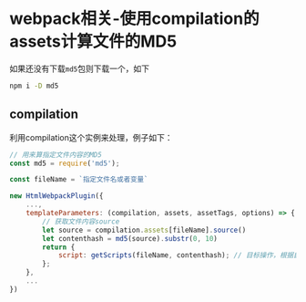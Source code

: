 # webpack相关-使用compilation的assets计算文件的MD5

如果还没有下载`md5`包则下载一个，如下

```bash
npm i -D md5
```

## compilation

利用compilation这个实例来处理，例子如下：

```js
// 用来算指定文件内容的MD5
const md5 = require('md5');

const fileName = `指定文件名或者变量`

new HtmlWebpackPlugin({
    ...,
    templateParameters: (compilation, assets, assetTags, options) => {
        // 获取文件内容source
        let source = compilation.assets[fileName].source()
        let contenthash = md5(source).substr(0, 10)
        return {
            script: getScripts(fileName, contenthash); // 目标操作，根据自己的业务实现
        };
    },
    ...
})
```